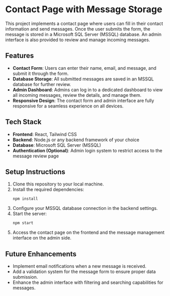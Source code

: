 <h1>Contact Page with Message Storage</h1>
  
  <p>This project implements a contact page where users can fill in their contact information and send messages. Once the user submits the form, the message is stored in a Microsoft SQL Server (MSSQL) database. An admin interface is also provided to review and manage incoming messages.</p>

  <h2>Features</h2>
  <ul>
    <li><strong>Contact Form</strong>: Users can enter their name, email, and message, and submit it through the form.</li>
    <li><strong>Database Storage</strong>: All submitted messages are saved in an MSSQL database for further review.</li>
    <li><strong>Admin Dashboard</strong>: Admins can log in to a dedicated dashboard to view all incoming messages, review the details, and manage them.</li>
    <li><strong>Responsive Design</strong>: The contact form and admin interface are fully responsive for a seamless experience on all devices.</li>
  </ul>

  <h2>Tech Stack</h2>
  <ul>
    <li><strong>Frontend</strong>: React, Tailwind CSS</li>
    <li><strong>Backend</strong>: Node.js or any backend framework of your choice</li>
    <li><strong>Database</strong>: Microsoft SQL Server (MSSQL)</li>
    <li><strong>Authentication (Optional)</strong>: Admin login system to restrict access to the message review page</li>
  </ul>

  <h2>Setup Instructions</h2>
  <ol>
    <li>Clone this repository to your local machine.</li>
    <li>Install the required dependencies:
      <pre><code>npm install</code></pre>
    </li>
    <li>Configure your MSSQL database connection in the backend settings.</li>
    <li>Start the server:
      <pre><code>npm start</code></pre>
    </li>
    <li>Access the contact page on the frontend and the message management interface on the admin side.</li>
  </ol>

  <h2>Future Enhancements</h2>
  <ul>
    <li>Implement email notifications when a new message is received.</li>
    <li>Add a validation system for the message form to ensure proper data submission.</li>
    <li>Enhance the admin interface with filtering and searching capabilities for messages.</li>
  </ul>
